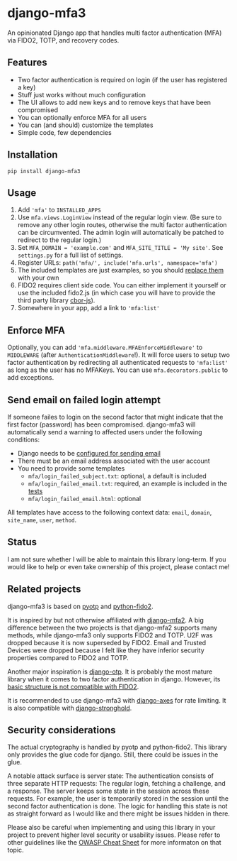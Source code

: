 # django-mfa3

An opinionated Django app that handles multi factor authentication (MFA) via
FIDO2, TOTP, and recovery codes.

## Features

-   Two factor authentication is required on login (if the user has registered a key)
-   Stuff just works without much configuration
-   The UI allows to add new keys and to remove keys that have been compromised
-   You can optionally enforce MFA for all users
-   You can (and should) customize the templates
-   Simple code, few dependencies

## Installation

```
pip install django-mfa3
```

## Usage

1.  Add `'mfa'` to `INSTALLED_APPS`
2.  Use `mfa.views.LoginView` instead of the regular login view. (Be sure to
    remove any other login routes, otherwise the multi factor authentication
    can be circumvented. The admin login will automatically be patched to
    redirect to the regular login.)
3.  Set `MFA_DOMAIN = 'example.com'` and `MFA_SITE_TITLE = 'My site'`. See
    `settings.py` for a full list of settings.
4.  Register URLs: `path('mfa/', include('mfa.urls', namespace='mfa')`
5.  The included templates are just examples, so you should [replace them](https://docs.djangoproject.com/en/stable/howto/overriding-templates/) with your own
6.  FIDO2 requires client side code. You can either implement it yourself or use the included fido2.js (in which case you will have to provide the third party library [cbor-js](https://www.npmjs.com/package/cbor-js)).
7.  Somewhere in your app, add a link to `'mfa:list'`

## Enforce MFA

Optionally, you can add `'mfa.middleware.MFAEnforceMiddleware'` to `MIDDLEWARE`
(after `AuthenticationMiddleware`!). It will force users to setup two factor
authentication by redirecting all authenticated requests to `'mfa:list'` as
long as the user has no MFAKeys. You can use `mfa.decorators.public` to add
exceptions.

## Send email on failed login attempt

If someone failes to login on the second factor that might indicate that the
first factor (password) has been compromised. django-mfa3 will automatically
send a warning to affected users under the following conditions:

-   Django needs to be [configured for sending email](https://docs.djangoproject.com/en/4.1/topics/email/)
-   There must be an email address associated with the user account
-   You need to provide some templates
    -   `mfa/login_failed_subject.txt`: optional, a default is included
    -   `mfa/login_failed_email.txt`: required, an example is included in the
        [tests](https://github.com/xi/django-mfa3/blob/main/tests/templates/mfa/login_failed_email.txt)
    -   `mfa/login_failed_email.html`: optional

All templates have access to the following context data: `email`, `domain`,
`site_name`, `user`, `method`.

## Status

I am not sure whether I will be able to maintain this library long-term. If you
would like to help or even take ownership of this project, please contact me!

## Related projects

django-mfa3 is based on [pyotp](https://github.com/pyauth/pyotp) and
[python-fido2](https://github.com/Yubico/python-fido2).

It is inspired by but not otherwise affiliated with
[django-mfa2](https://github.com/mkalioby/django-mfa2).
A big difference between the two projects is that django-mfa2 supports many
methods, while django-mfa3 only supports FIDO2 and TOTP. U2F was dropped
because it is now superseded by FIDO2. Email and Trusted Devices were dropped
because I felt like they have inferior security properties compared to FIDO2
and TOTP.

Another major inspiration is
[django-otp](https://github.com/django-otp/django-otp). It is probably the most
mature library when it comes to two factor authentication in django. However,
its [basic structure is not compatible with
FIDO2](https://github.com/django-otp/django-otp/issues/40).

It is recommended to use django-mfa3 with
[django-axes](https://github.com/jazzband/django-axes) for rate limiting. It is
also compatible with
[django-stronghold](https://github.com/mgrouchy/django-stronghold/).

## Security considerations

The actual cryptography is handled by pyotp and python-fido2. This library only
provides the glue code for django. Still, there could be issues in the glue.

A notable attack surface is server state: The authentication consists of three
separate HTTP requests: The regular login, fetching a challenge, and a
response. The server keeps some state in the session across these requests. For
example, the user is temporarily stored in the session until the second factor
authentication is done. The logic for handling this state is not as straight
forward as I would like and there might be issues hidden in there.

Please also be careful when implementing and using this library in your project
to prevent higher level security or usability issues. Please refer to other
guidelines like the
[OWASP Cheat Sheet](https://cheatsheetseries.owasp.org/cheatsheets/Multifactor_Authentication_Cheat_Sheet.html)
for more informaton on that topic.
